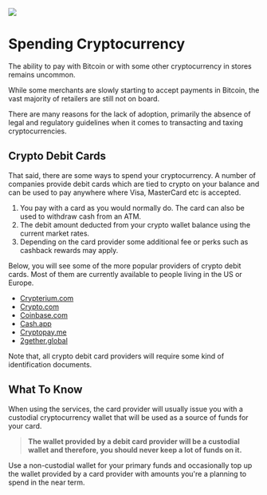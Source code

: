 ![](https://raw.githubusercontent.com/horizontalsystems/blockchain-crypto-guides/master/fundamentals/images/07-main-l.png)

# Spending Cryptocurrency

The ability to pay with Bitcoin or with some other cryptocurrency in stores remains uncommon. 

While some merchants are slowly starting to accept payments in Bitcoin, the vast majority of retailers are still not on board. 

There are many reasons for the lack of adoption, primarily the absence of legal and regulatory guidelines when it comes to transacting and taxing cryptocurrencies.

## Crypto Debit Cards

That said, there are some ways to spend your cryptocurrency. A number of companies provide debit cards which are tied to crypto on your balance and can be used to pay anywhere where Visa, MasterCard etc is accepted. 

1. You pay with a card as you would normally do. The card can also be used to withdraw cash from an ATM.
2. The debit amount deducted from your crypto wallet balance using the current market rates.
3. Depending on the card provider some additional fee or perks such as cashback rewards may apply.

Below, you will see some of the more popular providers of crypto debit cards. Most of them are currently available to people living in the US or Europe. 
 
- [Crypterium.com](https://cards.crypterium.com)
- [Crypto.com](https://crypto.com/en/cards.html)
- [Coinbase.com](https://www.coinbase.com/card)
- [Cash.app](https://cash.app)
- [Cryptopay.me](https://cryptopay.me/bitcoin-debit-card)
- [2gether.global](https://www.2gether.global/card.html)

Note that, all crypto debit card providers will require some kind of identification documents.

## What To Know

When using the services, the card provider will usually issue you with a custodial cryptocurrency wallet that will be used as a source of funds for your card. 

> **The wallet provided by a debit card provider will be a custodial wallet and therefore, you should never keep a lot of funds on it.**

Use a non-custodial wallet for your primary funds and occasionally top up the wallet provided by a card provider with amounts you're a planning to spend in the near term. 